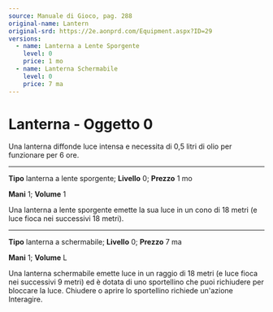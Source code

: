 ```yaml
---
source: Manuale di Gioco, pag. 288
original-name: Lantern
original-srd: https://2e.aonprd.com/Equipment.aspx?ID=29
versions:
  - name: Lanterna a Lente Sporgente
    level: 0
    price: 1 mo
  - name: Lanterna Schermabile
    level: 0
    price: 7 ma
---
```


# Lanterna - Oggetto 0

Una lanterna diffonde luce intensa e necessita di 0,5 litri di olio per
funzionare per 6 ore.

---

**Tipo** lanterna a lente sporgente; **Livello** 0; **Prezzo** 1 mo

**Mani** 1; **Volume** 1

Una lanterna a lente sporgente emette la sua luce in un cono di 18 metri (e luce
fioca nei successivi 18 metri).

---

**Tipo** lanterna a schermabile; **Livello** 0; **Prezzo** 7 ma

**Mani** 1; **Volume** L

Una lanterna schermabile emette luce in un raggio di 18 metri (e luce fioca nei
successivi 9 metri) ed è dotata di uno sportellino che puoi richiudere per
bloccare la luce. Chiudere o aprire lo sportellino richiede un'azione
Interagire.
